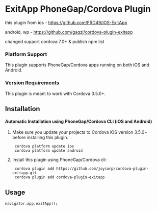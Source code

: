 # ExitApp PhoneGap/Cordova Plugin
this plugin from 
ios - https://github.com/FRD49/iOS-ExitApp

android, wp - https://github.com/gaqzi/cordova-plugin-exitapp

changed support cordova 7.0+ & publish npm list

### Platform Support

This plugin supports PhoneGap/Cordova apps running on both iOS and Android.

### Version Requirements

This plugin is meant to work with Cordova 3.5.0+.

## Installation

#### Automatic Installation using PhoneGap/Cordova CLI (iOS and Android)
1. Make sure you update your projects to Cordova iOS version 3.5.0+ before installing this plugin.

        cordova platform update ios
        cordova platform update android

2. Install this plugin using PhoneGap/Cordova cli:

        cordova plugin add https://github.com/joycorp/cordova-plugin-exitapp.git
        cordova plugin add cordova-plugin-exitapp

## Usage

    navigator.app.exitApp();

